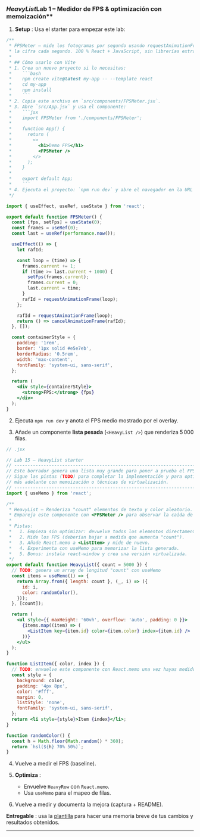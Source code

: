 ### *HeavyList*Lab 1 – Medidor de FPS & optimización con memoización**

1. **Setup** : Usa el starter para empezar este lab:

```jsx
/**
 * FPSMeter – mide los fotogramas por segundo usando requestAnimationFrame y actualiza
 * la cifra cada segundo. 100 % React + JavaScript, sin librerías extra.
 *
 * ## Cómo usarlo con Vite
 * 1. Crea un nuevo proyecto si lo necesitas:
 *    ```bash
 *    npm create vite@latest my-app -- --template react
 *    cd my-app
 *    npm install
 *    ```
 * 2. Copia este archivo en `src/components/FPSMeter.jsx`.
 * 3. Abre `src/App.jsx` y usa el componente:
 *    ```jsx
 *    import FPSMeter from './components/FPSMeter';
 *
 *    function App() {
 *      return (
 *        <>
 *          <h1>Demo FPS</h1>
 *          <FPSMeter />
 *        </>
 *      );
 *    }
 *
 *    export default App;
 *    ```
 * 4. Ejecuta el proyecto: `npm run dev` y abre el navegador en la URL que indique Vite.
 */

import { useEffect, useRef, useState } from 'react';

export default function FPSMeter() {
  const [fps, setFps] = useState(0);
  const frames = useRef(0);
  const last = useRef(performance.now());

  useEffect(() => {
    let rafId;

    const loop = (time) => {
      frames.current += 1;
      if (time >= last.current + 1000) {
        setFps(frames.current);
        frames.current = 0;
        last.current = time;
      }
      rafId = requestAnimationFrame(loop);
    };

    rafId = requestAnimationFrame(loop);
    return () => cancelAnimationFrame(rafId);
  }, []);

  const containerStyle = {
    padding: '1rem',
    border: '1px solid #e5e7eb',
    borderRadius: '0.5rem',
    width: 'max-content',
    fontFamily: 'system-ui, sans-serif',
  };

  return (
    <div style={containerStyle}>
      <strong>FPS:</strong> {fps}
    </div>
  );
}
```

2. Ejecuta `npm run dev` y anota el FPS medio mostrado por el overlay.

3. Añade un componente **lista pesada** (`<HeavyList />`) que renderiza 5 000 filas.

```jsx
// .jsx

// Lab 15 – HeavyList starter
// -----------------------------------------------------------------------------
// Este borrador genera una lista muy grande para poner a prueba el FPSMeter.
// Sigue las pistas (TODO) para completar la implementación y para optimizarla
// más adelante con memoización o técnicas de virtualización.
// -----------------------------------------------------------------------------
import { useMemo } from 'react';

/**
 * HeavyList – Renderiza "count" elementos de texto y color aleatorio.
 * Empareja este componente con <FPSMeter /> para observar la caída de FPS.
 *
 * Pistas:
 *   1. Empieza sin optimizar: devuelve todos los elementos directamente.
 *   2. Mide los FPS (deberían bajar a medida que aumenta "count").
 *   3. Añade React.memo a <ListItem> y mide de nuevo.
 *   4. Experimenta con useMemo para memorizar la lista generada.
 *   5. Bonus: instala react-window y crea una versión virtualizada.
 */
export default function HeavyList({ count = 5000 }) {
  // TODO: genera un array de longitud "count" con useMemo
  const items = useMemo(() => {
    return Array.from({ length: count }, (_, i) => ({
      id: i,
      color: randomColor(),
    }));
  }, [count]);

  return (
    <ul style={{ maxHeight: '60vh', overflow: 'auto', padding: 0 }}>
      {items.map((item) => (
        <ListItem key={item.id} color={item.color} index={item.id} />
      ))}
    </ul>
  );
}

function ListItem({ color, index }) {
  // TODO: envuelve este componente con React.memo una vez hayas medido FPS iniciales
  const style = {
    background: color,
    padding: '4px 8px',
    color: '#fff',
    margin: 0,
    listStyle: 'none',
    fontFamily: 'system-ui, sans-serif',
  };
  return <li style={style}>Item {index}</li>;
}

function randomColor() {
  const h = Math.floor(Math.random() * 360);
  return `hsl(${h} 70% 50%)`;
}
```

4. Vuelve a medir el FPS (baseline). 

5. **Optimiza** :
   - Envuelve `HeavyRow` con `React.memo`.
   - Usa `useMemo` para el mapeo de filas.

6. Vuelve a medir y documenta la mejora (captura + README).

**Entregable** : usa la [plantilla](./plantilla.md) para hacer una memoria breve de tus cambios y resultados obtenidos.

---
